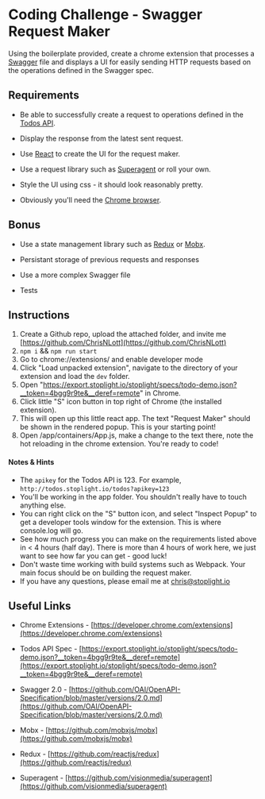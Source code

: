 # Coding Challenge - Swagger Request Maker

Using the boilerplate provided, create a chrome extension that processes a [Swagger](https://github.com/OAI/OpenAPI-Specification/blob/master/versions/2.0.md) file and displays a UI for easily sending HTTP requests based on the operations defined in the Swagger spec.

## Requirements

* Be able to successfully create a request to operations defined in the [Todos API](https://export.stoplight.io/stoplight/specs/todo-demo.json?__token=4bgg9r9te&__deref=remote).

* Display the response from the latest sent request.

* Use [React](https://github.com/facebook/react) to create the UI for the request maker.

* Use a request library such as [Superagent](https://github.com/visionmedia/superagent) or roll your own.

* Style the UI using css - it should look reasonably pretty.

* Obviously you'll need the [Chrome browser](https://www.google.com/chrome/browser/desktop/index.html).

## Bonus

* Use a state management library such as [Redux](https://github.com/reactjs/redux) or [Mobx](https://github.com/mobxjs/mobx).

* Persistant storage of previous requests and responses

* Use a more complex Swagger file

* Tests

## Instructions

1. Create a Github repo, upload the attached folder, and invite me [https://github.com/ChrisNLott](https://github.com/ChrisNLott)
2. `npm i` && `npm run start`
3. Go to chrome://extensions/ and enable developer mode
4. Click "Load unpacked extension", navigate to the directory of your extension and load the `dev` folder.
5. Open "https://export.stoplight.io/stoplight/specs/todo-demo.json?__token=4bgg9r9te&__deref=remote" in Chrome.
6. Click little "S" icon button in top right of Chrome (the installed extension).
7. This will open up this little react app. The text "Request Maker" should be shown in the rendered popup. This is your starting point!
8. Open /app/containers/App.js, make a change to the text there, note the hot reloading in the chrome extension. You're ready to code!

#### Notes & Hints

* The `apikey` for the Todos API is 123. For example, `http://todos.stoplight.io/todos?apikey=123`
* You'll be working in the app folder. You shouldn't really have to touch anything else.
* You can right click on the "S" button icon, and select "Inspect Popup" to get a developer tools window for the extension. This is where console.log will go.
* See how much progress you can make on the requirements listed above in < 4 hours (half day). There is more than 4 hours of work here, we just want to see how far you can get - good luck!
* Don't waste time working with build systems such as Webpack. Your main focus should be on building the request maker.
* If you have any questions, please email me at [chris@stoplight.io](mailto:chris@stoplight.io)

## Useful Links

* Chrome Extensions - [https://developer.chrome.com/extensions](https://developer.chrome.com/extensions)

* Todos API Spec - [https://export.stoplight.io/stoplight/specs/todo-demo.json?__token=4bgg9r9te&__deref=remote](https://export.stoplight.io/stoplight/specs/todo-demo.json?__token=4bgg9r9te&__deref=remote)

* Swagger 2.0 - [https://github.com/OAI/OpenAPI-Specification/blob/master/versions/2.0.md](https://github.com/OAI/OpenAPI-Specification/blob/master/versions/2.0.md)

* Mobx - [https://github.com/mobxjs/mobx](https://github.com/mobxjs/mobx)

* Redux - [https://github.com/reactjs/redux](https://github.com/reactjs/redux)

* Superagent - [https://github.com/visionmedia/superagent](https://github.com/visionmedia/superagent)
